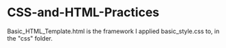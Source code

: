 # CSS-and-HTML-Practices
Basic_HTML_Template.html is the framework I applied basic_style.css to, in the "css" folder.
